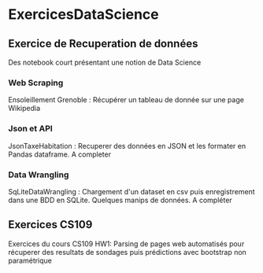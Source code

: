 # ExercicesDataScience

## Exercice de Recuperation de données
Des notebook court présentant une notion de Data Science

### Web Scraping
Ensoleillement Grenoble : Récupérer un tableau de donnée sur une page Wikipedia

### Json et API
JsonTaxeHabitation : Recuperer des données en JSON et les formater en Pandas dataframe. A completer

### Data Wrangling
SqLiteDataWrangling : Chargement d'un dataset en csv puis enregistrement dans une BDD en SQLite. Quelques manips de données. A compléter

## Exercices CS109

Exercices du cours CS109
HW1: Parsing de pages web automatisés pour récuperer des resultats de sondages puis prédictions avec bootstrap non paramétrique

